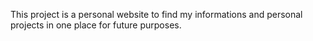 This project is a personal website to find my informations and personal projects in one place for future purposes.
